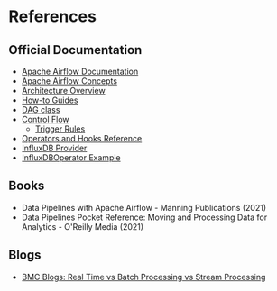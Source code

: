 # References

## Official Documentation

- [Apache Airflow Documentation](https://airflow.apache.org/docs/apache-airflow/stable/index.html)
- [Apache Airflow Concepts](https://airflow.apache.org/docs/apache-airflow/stable/concepts/index.html)
- [Architecture Overview](https://airflow.apache.org/docs/apache-airflow/stable/concepts/overview.html)
- [How-to Guides](https://airflow.apache.org/docs/apache-airflow/stable/howto/index.html)
- [DAG class](https://airflow.apache.org/docs/apache-airflow/stable/_api/airflow/models/dag/index.html#airflow.models.dag.DAG)
- [Control Flow](https://airflow.apache.org/docs/apache-airflow/stable/concepts/dags.html#control-flow)
    - [Trigger Rules](https://airflow.apache.org/docs/apache-airflow/stable/concepts/dags.html#concepts-trigger-rules)
- [Operators and Hooks Reference](https://airflow.apache.org/docs/apache-airflow/stable/operators-and-hooks-ref.html)
- [InfluxDB Provider](https://airflow.apache.org/docs/apache-airflow-providers-influxdb/stable/index.html)
- [InfluxDBOperator Example](https://airflow.apache.org/docs/apache-airflow-providers-influxdb/stable/operators/index.html#howto-operator-influxdboperator)

## Books

- Data Pipelines with Apache Airflow - Manning Publications (2021)
- Data Pipelines Pocket Reference: Moving and Processing Data for Analytics - O'Reilly Media (2021)

## Blogs

- [BMC Blogs: Real Time vs Batch Processing vs Stream Processing](https://www.bmc.com/blogs/batch-processing-stream-processing-real-time/)
